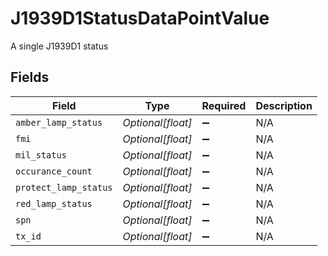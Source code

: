 # J1939D1StatusDataPointValue

A single J1939D1 status


## Fields

| Field                 | Type                  | Required              | Description           |
| --------------------- | --------------------- | --------------------- | --------------------- |
| `amber_lamp_status`   | *Optional[float]*     | :heavy_minus_sign:    | N/A                   |
| `fmi`                 | *Optional[float]*     | :heavy_minus_sign:    | N/A                   |
| `mil_status`          | *Optional[float]*     | :heavy_minus_sign:    | N/A                   |
| `occurance_count`     | *Optional[float]*     | :heavy_minus_sign:    | N/A                   |
| `protect_lamp_status` | *Optional[float]*     | :heavy_minus_sign:    | N/A                   |
| `red_lamp_status`     | *Optional[float]*     | :heavy_minus_sign:    | N/A                   |
| `spn`                 | *Optional[float]*     | :heavy_minus_sign:    | N/A                   |
| `tx_id`               | *Optional[float]*     | :heavy_minus_sign:    | N/A                   |